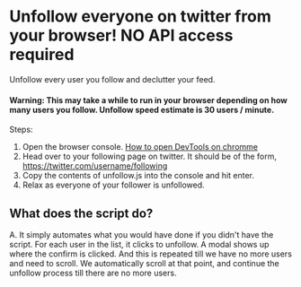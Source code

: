 # Unfollow everyone on twitter from your browser! NO API access required
Unfollow every user you follow and declutter your feed.

#### Warning: This may take a while to run in your browser depending on how many users you follow. Unfollow speed estimate is 30 users / minute. 

Steps:
1. Open the browser console. [How to open DevTools on chromme](https://developers.google.com/web/tools/chrome-devtools/open)
2. Head over to your following page on twitter. It should be of the form, https://twitter.com/username/following
3. Copy the contents of unfollow.js into the console and hit enter. 
4. Relax as everyone of your follower is unfollowed.

## What does the script do?

A. It simply automates what you would have done if you didn't have the script. For each user in the list, it clicks to unfollow. A modal shows up where the confirm is clicked. And this is repeated till we have no more users and need to scroll. We automatically scroll at that point, and continue the unfollow process till there are no more users.
